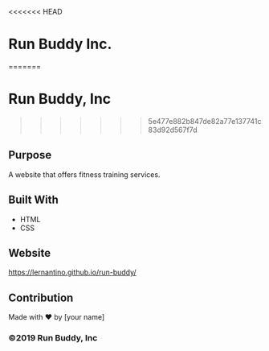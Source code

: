 <<<<<<< HEAD
# Run Buddy Inc.
=======
# Run Buddy, Inc
>>>>>>> 5e477e882b847de82a77e137741c83d92d567f7d

## Purpose
A website that offers fitness training services. 

## Built With
* HTML
* CSS

## Website
https://lernantino.github.io/run-buddy/

## Contribution
Made with ❤️ by [your name]

### ©️2019 Run Buddy, Inc 
